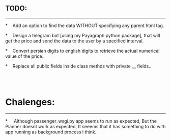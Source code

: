 
<h2>TODO: </h2>
<hr>
<p>* &nbsp;&nbsp;&nbsp;Add an option to find the data WITHOUT specifying any parent html tag.</p>
<p>* &nbsp;&nbsp;&nbsp;Design a telegram bot [using my Payagraph python package], that will get the price and send the data to the user by a specified interval.</p>
<p>* &nbsp;&nbsp;&nbsp;Convert persian digits to english digits to retrieve the actual numerical value of the price..</p>
<p>* &nbsp;&nbsp;&nbsp;Replace all public fields inside class methds with private __ fields..</p>
<br>
<br>
<h1>Chalenges:</h1>
<hr>

<p>* &nbsp;&nbsp;&nbsp; Although passenger_wsgi.py app seems to run as expected, But the Planner doesnt work as expected,
It seeems that it has something to do with app running as background process i think.</p>